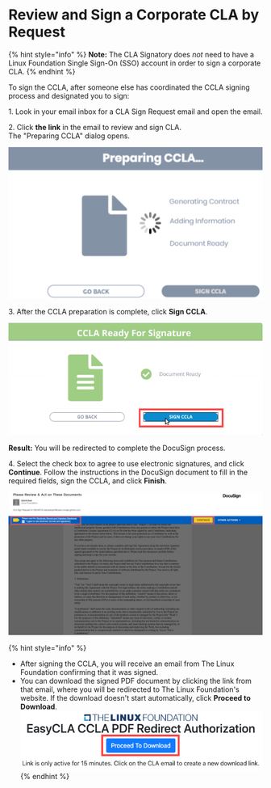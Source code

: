 # Review and Sign a Corporate CLA by Request

{% hint style="info" %}
**Note:** The CLA Signatory does _not_ need to have a Linux Foundation Single Sign-On (SSO) account in order to sign a corporate CLA.
{% endhint %}

To sign the CCLA, after someone else has coordinated the CCLA signing process and designated you to sign:

1\. Look in your email inbox for a CLA Sign Request email and open the email.

2\. Click **the link** in the email to review and sign CLA.​\
The "Preparing CCLA" dialog opens.

![Preparing CCLA](../../.gitbook/assets/preparing-ccla.png)

3\. After the CCLA preparation is complete, click **Sign CCLA**.  

![CCLA ready for Signature](../../.gitbook/assets/ccla-ready-for-signature.png)

**Result:** You will be redirected to complete the DocuSign process.

4\. Select the check box to agree to use electronic signatures, and click **Continue**. Follow the instructions in the DocuSign document to fill in the required fields, sign the CCLA, and click **Finish**.

![](../../.gitbook/assets/docusign-icla-flow.png)

{% hint style="info" %}
* After signing the CCLA, you will receive an email from The Linux Foundation confirming that it was signed.
* You can download the signed PDF document by clicking the link from that email, where you will be redirected to The Linux Foundation's website. If the download doesn't start automatically, click **Proceed to Download**.  ![](../../.gitbook/assets/proceed-to-download-ccla.png)
{% endhint %}
